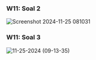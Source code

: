 ### W11: Soal 2

![Screenshot 2024-11-25 081031](https://github.com/user-attachments/assets/857acdb0-0ff1-4792-84e9-ef5bc4540be3)
### W11: Soal 3
![11-25-2024 (09-13-35)](https://github.com/user-attachments/assets/d019f047-3213-4217-934b-911eeb5a855d)
